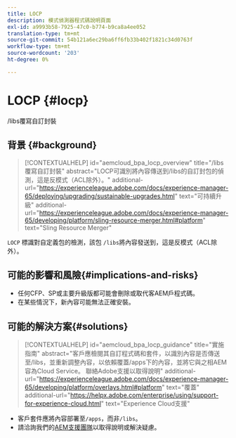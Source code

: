 ```yaml
---
title: LOCP
description: 模式偵測器程式碼說明頁面
exl-id: a9993b58-7925-47c0-b774-b9ca8a4ee052
translation-type: tm+mt
source-git-commit: 54b121a6ec29ba6ff6fb33b402f1821c34d0763f
workflow-type: tm+mt
source-wordcount: '203'
ht-degree: 0%

---
```


# LOCP {#locp}

/libs覆寫自訂封裝

## 背景 {#background}

>[!CONTEXTUALHELP]
>id="aemcloud_bpa_locp_overview"
>title="/libs覆寫自訂封裝"
>abstract="LOCP可識別將內容傳送到/libs的自訂封包的偵測，這是反模式（ACL除外）。"
>additional-url="https://experienceleague.adobe.com/docs/experience-manager-65/deploying/upgrading/sustainable-upgrades.html" text="可持續升級"
>additional-url="https://experienceleague.adobe.com/docs/experience-manager-65/developing/platform/sling-resource-merger.html#platform" text="Sling Resource Merger"

`LOCP` 標識對自定義包的檢測，該包 `/libs`將內容發送到，這是反模式（ACL除外）。

## 可能的影響和風險{#implications-and-risks}

* 任何CFP、SP或主要升級版都可能會刪除或取代客AEM戶程式碼。
* 在某些情況下，新內容可能無法正確安裝。

## 可能的解決方案{#solutions}

>[!CONTEXTUALHELP]
>id="aemcloud_bpa_locp_guidance"
>title="實施指南"
>abstract="客戶應檢閱其自訂程式碼和套件，以識別內容是否傳送至/libs，並重新調整內容，以依賴覆蓋/apps下的內容，並將它與之相AEM容為Cloud Service。 聯絡Adobe支援以取得說明"
>additional-url="https://experienceleague.adobe.com/docs/experience-manager-65/developing/platform/overlays.html#platform" text="覆蓋"
>additional-url="https://helpx.adobe.com/enterprise/using/support-for-experience-cloud.html" text="Experience Cloud支援"

* 客戶套件應將內容部署至`/apps`，而非`/libs`。
* 請洽詢我們的[AEM支援團隊](https://helpx.adobe.com/enterprise/using/support-for-experience-cloud.html)以取得說明或解決疑慮。
